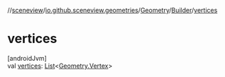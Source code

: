 //[sceneview](../../../../index.md)/[io.github.sceneview.geometries](../../index.md)/[Geometry](../index.md)/[Builder](index.md)/[vertices](vertices.md)

# vertices

[androidJvm]\
val [vertices](vertices.md): [List](https://kotlinlang.org/api/latest/jvm/stdlib/kotlin.collections/-list/index.html)&lt;[Geometry.Vertex](../-vertex/index.md)&gt;
